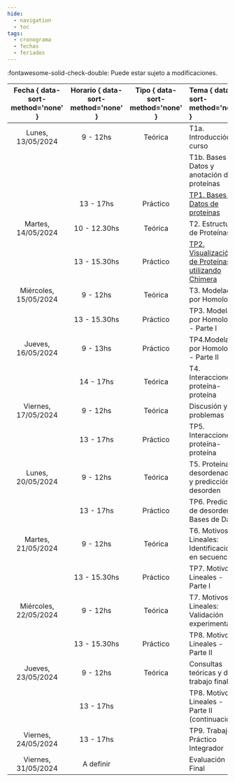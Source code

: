 ```yaml
---
hide: 
  - navigation
  - toc
tags:
  - cronograma
  - fechas
  - feriados
---
```

<!--
[T1a. Introducción al curso](/estructural/teoricas/teorica1a/)
-->
:fontawesome-solid-check-double: Puede estar sujeto a modificaciones.

|**Fecha** { data-sort-method='none' }  |   **Horario**   { data-sort-method='none' } |  **Tipo**   { data-sort-method='none' } |   **Tema**  { data-sort-method='none' }  |   **Docente** { data-sort-method='none' } |
|:-------:|:-----------:|:-----------:|:-----------|:-----------|
| Lunes, 13/05/2024	    | 9 - 12hs      | Teórica       | T1a. Introducción al curso                                                        | L. Chemes |
|                       |               |               | T1b. Bases de Datos y anotación de proteínas                                      | L. Chemes |
|                       | 13 - 17hs     | Práctico      | [TP1. Bases de Datos de proteínas](/estructural/practicos/db_uniprot/)                                                  | J. Glavina |
| Martes, 14/05/2024    | 10 - 12.30hs  | Teórica       | T2. Estructura de Proteínas                                                       | L. Chemes |
|                       | 13 - 15.30hs  | Práctico      | [TP2. Visualización de Proteínas utilizando Chimera](/estructural/practicos/chimera/)                                | J. Glavina |
| Miércoles, 15/05/2024	|  9 - 12hs	    | Teórica       | T3. Modelado por Homología                                                        | L. Chemes |
|                       | 13 - 15.30hs	| Práctico      | TP3. Modelado por Homología - Parte I                                             | J. Glavina |
| Jueves, 16/05/2024    | 9 - 13hs	    | Práctico      | TP4.Modelado por Homología - Parte II                                            | J. Glavina |
|                       | 14 - 17hs     | Teórica       | T4. Interacciones proteína-proteína                  | L.Chemes |
| Viernes, 17/05/2024	  | 9 - 12hs      | Teórica       | Discusión y problemas                               | J. Glavina |
|                       | 13 - 17hs	    | Práctico      | TP5. Interacciones proteína-proteína                   | J. Glavina |
| Lunes, 20/05/2024	    | 9 - 12hs	    | Teórica       | T5. Proteínas desordenadas y predicción de desorden    | L. Chemes |
|                       | 13 - 17hs     | Práctico      | TP6. Predicción de desorden y Bases de Datos           | J. Glavina |
| Martes, 21/05/2024	| 9 - 12hs      | Teórica       | T6. Motivos Lineales: Identificación en secuencia      | L. Chemes |
|                       | 13 - 15.30hs	| Práctico      | TP7. Motivos Lineales - Parte I                        | J. Glavina |
| Miércoles, 22/05/2024	| 9 - 12hs	    | Teórica       | T7. Motivos Lineales: Validación experimental          | L. Chemes/T.Gibson |
|                       | 13 - 15.30hs	| Práctico      | TP8. Motivos Lineales - Parte II                       | J. Glavina |
| Jueves, 23/05/2024	| 9 - 12hs	    | Teórica       | Consultas teóricas y del trabajo final                 | L. Chemes |
|                       | 13 - 17hs	    |               | TP8. Motivos Lineales - Parte II (continuacion)        | J. Glavina   |
| Viernes, 24/05/2024	| 13 - 17hs	    |               | TP9. Trabajo Práctico Integrador  | J. Glavina  |
| Viernes, 31/05/2024	| A definir	    |               | Evaluación Final    |   |